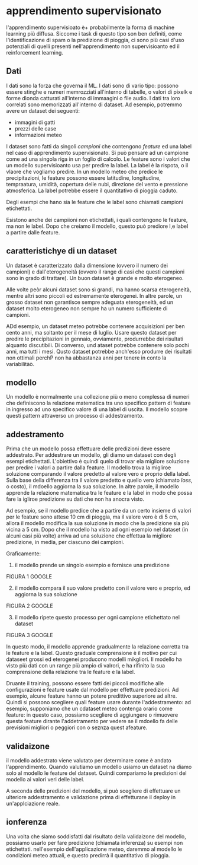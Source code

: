 # apprendimento supervisionato

l'apprendimento supervisioato è+ probabilmente la forma di machine learning più diffusa. Siccome i task di questo tipo son ben definiti, come l'identificazione di spam o la predizione di pioggia, ci sono più casi d'uso potenziali di quelli presenti nell'apprendimento non supervisioanto ed il reinforcement learning.

## Dati

I dati sono la forza che governa il ML. I dati sono di vario tipo: possono essere stinghe e numeri memrozziati all'interno di tabelle, o valori di pixelk e forme dìonda catturati all'interno di immaagini o file audio. I dati tra loro correlati sono memorizzati all'interno di dataset. Ad esempio, potremmo avere un dataset dei seguenti:

* immagini di gatti
* prezzi delle case
* informazioni meteo

I dataset sono fatti da singoli *campioni* che contengono *feature* ed una label nel caso di apprendimento supervisionato. Si può pensare ad un campione come ad una singola riga in un foglio di calcolo. Le feature sono i valori che un modello supervisioanto usa per predire la label. La label è la rispota, o il vlaore che vogliamo predire. In un modello meteo che predice le precipitazioni, le feature possono essere latitudine, longitudine, tempraatura, umidità, copertura delle nubi, direzione del vento e pressione atmosferica. La label potrebbe essere il quantitativo di pioggia caduto.

Degli esempi che hano sia le feature che le label sono chiamati campioni etichettati.

Esistono anche dei campiioni non etichettati, i quali contengono le feature, ma non le label. Dopo che creiamo il modello, questo può prediore l,e label a partire dalle feature.

## caratteristichye di un dataset

Un dataset è caratterizzato dalla dimensione (ovvero il numero dei campioni) e dall'eterogeneità (ovvero il range di casi che questi campioni sono in grado di trattare). Un buon dataset è grande e molto eterogeneo.

Alle volte peòr alcuni dataset sono sì grandi, ma hanno scarsa eterogeneità, mentre altri sono piccoli ed estremamente eterogenei. In altre parole, un grosso dataset non garantisce sempre adeguata eterogeneità, ed un dataset molto eterogeneo non sempre ha un numero sufficiente di campioni.

ADd esempio, un dataset meteo potrebbe contenere acquisizioni per ben cento anni, ma soltanto per il mese di luglio. Usare questo dataset per predire le precipitazioni in gennaio, ovviamente, produrrebbe dei risultati alquanto discutibili. Di converso, und ataset potrebbe contenere solo pochi anni, ma tutti i mesi. Qusto dataset potrebbe anch'esso produrre dei risultati non ottimali perchP non ha abbastanza anni per tenere in conto la variabilitàò.

## modello

Un modello è normalmente una collezione più o meno complessa di numeri che definiscono la relazione matematica tra uno specifico pattern di feature in ingresso ad uno specifico valore di una label di uscita. Il modello scopre questi pattern attraverso un processo di addestramento.

## addestramento

Prima che un modello possa effettuare delle predizioni deve essere addestrato. Per addestrare un modello, gli diamo un dataset con degli esempi etichettati. L'obiettivo è quindi quelo di trovar ela migliore soluzione per predire i valori a partire dalla feature. Il modello trova la migliroe soluzione comparando il valore predetto al valore vero e proprio della label. Sulla base della differenza tra il valore predetto e quello vero (chiamato *loss*, o costo), il mdoello aggiorna la sua soluzione. In altre parole, il modello apprende la relazione matematica tra le feature e la label in modo che possa fare la igliroe predizione su dati che non ha anocra visto.

Ad esempio, se il modello predice che a partire da un certo insieme di valori per le feature sono attese 10 cm di pioggia, ma il valore vero è di 5 cm, allora il modello modifica la sua soluzione in modo che la predizione sia più vicina a 5 cm. Dopo che il modello ha visto ad ogni esempio nel dataset (in alcuni casi più volte) arriva ad una soluzione che effettua la migliore predizione, in media, per ciascuno dei campioni.

Graficamente:

1. il modello prende un singolo esempio e fornisce una predizione

FIGURA 1 GOOGLE

2. il modello compara il suo valore predetto con il valore vero e proprio, ed aggiorna la sua soluzione

FIGURA 2 GOOGLE


3. il modello ripete questo processo per ogni campione etichettato nel dataset

FIGURA 3 GOOGLE

In questo modo, il modello apprende gradualmente la relazione corretta tra le feature e la label.  Questo graduale comprensione è il motivo per cui dataseet grossi ed eterogenei producono modelli mikgliori. Il modello ha visto più dati con un range più ampio di valrori, e ha rifinito la sua comprensione della relazione tra le feature e la label.

Druante il training, possono essere fatti dei piccoli modifiche alle configurazioni e feature usate dal modello per effettuare predizioni. Ad esempio, alcune feature hanno un potere predittivo superiore ad altre. Quindi si possono scegliere quali feature usare durante l'addestramento: ad esempio, supponiamo che un cdataset meteo contenga orario come feature: in questo caso, possiamo scegliere di aggiungere o rimuovere questa feature dirante l'addetramento per vedere se il mdoello fa delle previsioni migliori o peggiori con o seznza quest afeature.

## validaizone

il modello addestrato viene valutato per determinare come è andato l'apprendimento. Quando valutiamo un modello usiamo un dataset na diamo solo al modello le feature del dataset. Quindi compariamo le predizioni del modello ai valori veri delle label.

A seconda delle predizioni del modello, si può scegliere di effettuare un ulteriore addestramento e validazione prima di effetturane il deploy in un'applciazione reale.

## ionferenza

Una volta che siamo soddisfatti dal risultato della validaizone del modello, possiamo usarlo per fare predizione (chiamata inferenza) su esempi non etichettati. nell'esempio dell'applicazione meteo, daremmo al modello le condizioni meteo attuali, e questo predirrà il quantitativo di pioggia.

